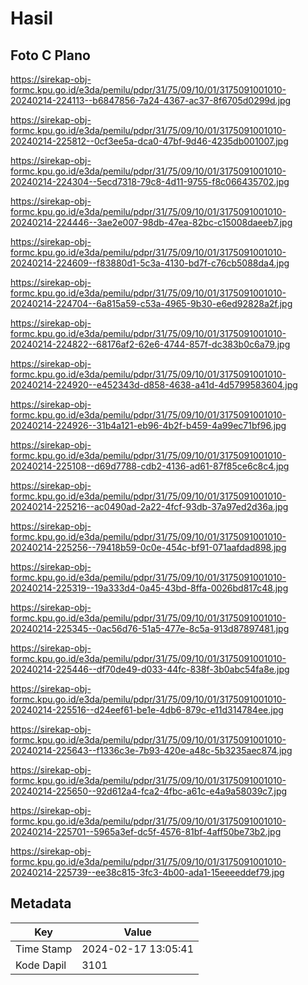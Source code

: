 # Hasil

## Foto C Plano

https://sirekap-obj-formc.kpu.go.id/e3da/pemilu/pdpr/31/75/09/10/01/3175091001010-20240214-224113--b6847856-7a24-4367-ac37-8f6705d0299d.jpg

https://sirekap-obj-formc.kpu.go.id/e3da/pemilu/pdpr/31/75/09/10/01/3175091001010-20240214-225812--0cf3ee5a-dca0-47bf-9d46-4235db001007.jpg

https://sirekap-obj-formc.kpu.go.id/e3da/pemilu/pdpr/31/75/09/10/01/3175091001010-20240214-224304--5ecd7318-79c8-4d11-9755-f8c066435702.jpg

https://sirekap-obj-formc.kpu.go.id/e3da/pemilu/pdpr/31/75/09/10/01/3175091001010-20240214-224446--3ae2e007-98db-47ea-82bc-c15008daeeb7.jpg

https://sirekap-obj-formc.kpu.go.id/e3da/pemilu/pdpr/31/75/09/10/01/3175091001010-20240214-224609--f83880d1-5c3a-4130-bd7f-c76cb5088da4.jpg

https://sirekap-obj-formc.kpu.go.id/e3da/pemilu/pdpr/31/75/09/10/01/3175091001010-20240214-224704--6a815a59-c53a-4965-9b30-e6ed92828a2f.jpg

https://sirekap-obj-formc.kpu.go.id/e3da/pemilu/pdpr/31/75/09/10/01/3175091001010-20240214-224822--68176af2-62e6-4744-857f-dc383b0c6a79.jpg

https://sirekap-obj-formc.kpu.go.id/e3da/pemilu/pdpr/31/75/09/10/01/3175091001010-20240214-224920--e452343d-d858-4638-a41d-4d5799583604.jpg

https://sirekap-obj-formc.kpu.go.id/e3da/pemilu/pdpr/31/75/09/10/01/3175091001010-20240214-224926--31b4a121-eb96-4b2f-b459-4a99ec71bf96.jpg

https://sirekap-obj-formc.kpu.go.id/e3da/pemilu/pdpr/31/75/09/10/01/3175091001010-20240214-225108--d69d7788-cdb2-4136-ad61-87f85ce6c8c4.jpg

https://sirekap-obj-formc.kpu.go.id/e3da/pemilu/pdpr/31/75/09/10/01/3175091001010-20240214-225216--ac0490ad-2a22-4fcf-93db-37a97ed2d36a.jpg

https://sirekap-obj-formc.kpu.go.id/e3da/pemilu/pdpr/31/75/09/10/01/3175091001010-20240214-225256--79418b59-0c0e-454c-bf91-071aafdad898.jpg

https://sirekap-obj-formc.kpu.go.id/e3da/pemilu/pdpr/31/75/09/10/01/3175091001010-20240214-225319--19a333d4-0a45-43bd-8ffa-0026bd817c48.jpg

https://sirekap-obj-formc.kpu.go.id/e3da/pemilu/pdpr/31/75/09/10/01/3175091001010-20240214-225345--0ac56d76-51a5-477e-8c5a-913d87897481.jpg

https://sirekap-obj-formc.kpu.go.id/e3da/pemilu/pdpr/31/75/09/10/01/3175091001010-20240214-225446--df70de49-d033-44fc-838f-3b0abc54fa8e.jpg

https://sirekap-obj-formc.kpu.go.id/e3da/pemilu/pdpr/31/75/09/10/01/3175091001010-20240214-225516--d24eef61-be1e-4db6-879c-e11d314784ee.jpg

https://sirekap-obj-formc.kpu.go.id/e3da/pemilu/pdpr/31/75/09/10/01/3175091001010-20240214-225643--f1336c3e-7b93-420e-a48c-5b3235aec874.jpg

https://sirekap-obj-formc.kpu.go.id/e3da/pemilu/pdpr/31/75/09/10/01/3175091001010-20240214-225650--92d612a4-fca2-4fbc-a61c-e4a9a58039c7.jpg

https://sirekap-obj-formc.kpu.go.id/e3da/pemilu/pdpr/31/75/09/10/01/3175091001010-20240214-225701--5965a3ef-dc5f-4576-81bf-4aff50be73b2.jpg

https://sirekap-obj-formc.kpu.go.id/e3da/pemilu/pdpr/31/75/09/10/01/3175091001010-20240214-225739--ee38c815-3fc3-4b00-ada1-15eeeeddef79.jpg


## Metadata

| Key        | Value               |
| ---------- | ------------------- |
| Time Stamp | 2024-02-17 13:05:41 |
| Kode Dapil | 3101                |



